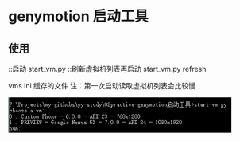 # genymotion 启动工具
## 使用
::启动
start_vm.py
::刷新虚拟机列表再启动
start_vm.py refresh

vms.ini 缓存的文件
注：第一次启动读取虚拟机列表会比较慢 

![预览](preview.png)

